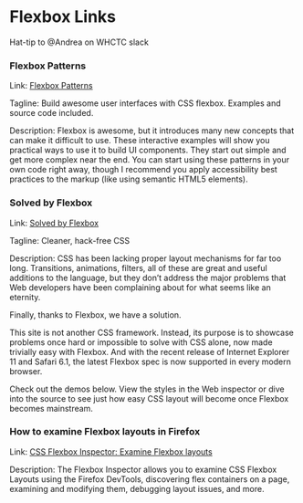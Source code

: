 # Flexbox Links

Hat-tip to @Andrea on WHCTC slack

### Flexbox Patterns

Link: [Flexbox Patterns](https://www.flexboxpatterns.com/)

Tagline: Build awesome user interfaces with CSS flexbox. Examples and source code included.

Description: Flexbox is awesome, but it introduces many new concepts that can make it difficult to use. These interactive examples will show you practical ways to use it to build UI components. They start out simple and get more complex near the end. You can start using these patterns in your own code right away, though I recommend you apply accessibility best practices to the markup \(like using semantic HTML5 elements\).

### Solved by Flexbox

Link: [Solved by Flexbox](https://philipwalton.github.io/solved-by-flexbox/)

Tagline: Cleaner, hack-free CSS

Description: CSS has been lacking proper layout mechanisms for far too long. Transitions, animations, filters, all of these are great and useful additions to the language, but they don’t address the major problems that Web developers have been complaining about for what seems like an eternity.

Finally, thanks to Flexbox, we have a solution.

This site is not another CSS framework. Instead, its purpose is to showcase problems once hard or impossible to solve with CSS alone, now made trivially easy with Flexbox. And with the recent release of Internet Explorer 11 and Safari 6.1, the latest Flexbox spec is now supported in every modern browser.

Check out the demos below. View the styles in the Web inspector or dive into the source to see just how easy CSS layout will become once Flexbox becomes mainstream.

### How to examine Flexbox layouts in Firefox

Link: [CSS Flexbox Inspector: Examine Flexbox layouts](https://developer.mozilla.org/en-US/docs/Tools/Page_Inspector/How_to/Examine_Flexbox_layouts)

Description: The Flexbox Inspector allows you to examine CSS Flexbox Layouts using the Firefox DevTools, discovering flex containers on a page, examining and modifying them, debugging layout issues, and more.

